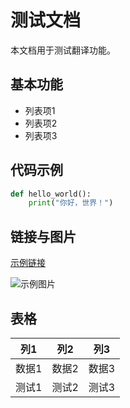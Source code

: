 

# 测试文档

本文档用于测试翻译功能。

## 基本功能

* 列表项1
* 列表项2
* 列表项3

## 代码示例

```python
def hello_world():
    print("你好，世界！")
```

## 链接与图片

[示例链接](https://example.com)

![示例图片](./images/example.png)

## 表格

| 列1     | 列2     | 列3     |
|---------|---------|---------|
| 数据1   | 数据2   | 数据3   |
| 测试1   | 测试2   | 测试3   |